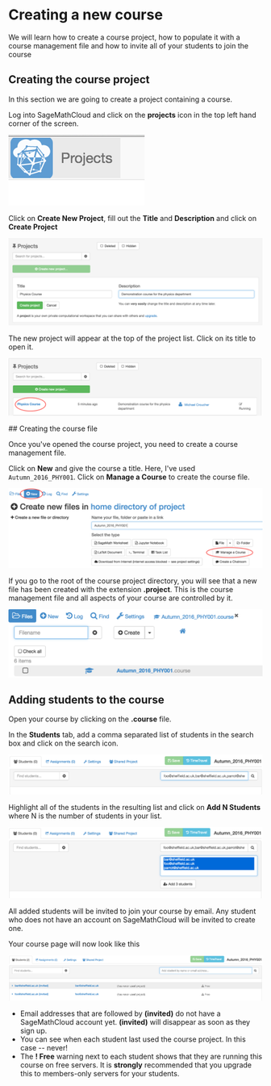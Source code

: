 # Creating a new course

We will learn how to create a course project, how to populate it with a course management file and how to invite all of your students to join the course

## Creating the course project

In this section we are going to create a project containing a course.

Log into SageMathCloud and click on the **projects** icon in the top left hand corner of the screen.

![Projects icon](./assets/projects.png)

Click on **Create New Project**, fill out the **Title** and **Description** and click on **Create Project**

![Create new course project](./assets/create_new_course_project.png )

The new project will appear at the top of the project list. Click on its  title to open it.

![Project list](assets/course_list.png)

## Creating the course file

Once you've opened the course project, you need to create a course management file.

Click on **New** and give the course a title. Here, I've used `Autumn_2016_PHY001`. Click on **Manage a Course** to create the course file.

![New course](./assets/new_managecourse.png)

If you go to the root of the course project directory, you will see that a new file has been created with the extension **.project**. This is the course management file and all aspects of your course are controlled by it.

![Course file](assets/course_file.png) 

## Adding students to the course

Open your course by clicking on the **.course** file.

In the **Students** tab, add a comma separated list of students in the search box and click on the search icon.

![Student list](./assets/student_list.png)

Highlight all of the students in the resulting list and click on **Add N Students** where N is the number of students in your list.

![Student list](./assets/student_list2.png)

All added students will be invited to join your course by email. Any student who does not have an account on SageMathCloud will be invited to create one.

Your course page will now look like this

![Student list](./assets/student_list3.png)

* Email addresses that are followed by **(invited)** do not have a SageMathCloud account yet. **(invited)** will disappear as soon as they sign up.
* You can see when each student last used the course project. In this case -- never!
* The **! Free** warning next to each student shows that they are running this course on free servers. It is **strongly** recommended that you upgrade this to members-only servers for your students.

